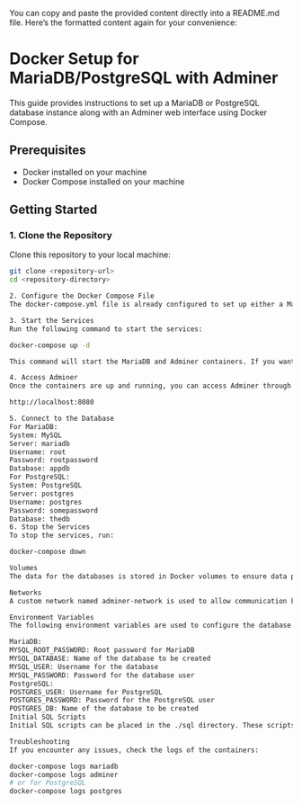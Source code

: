 You can copy and paste the provided content directly into a README.md file. Here’s the formatted content again for your convenience:

# Docker Setup for MariaDB/PostgreSQL with Adminer

This guide provides instructions to set up a MariaDB or PostgreSQL database instance along with an Adminer web interface using Docker Compose.

## Prerequisites

- Docker installed on your machine
- Docker Compose installed on your machine

## Getting Started

### 1. Clone the Repository

Clone this repository to your local machine:

```sh
git clone <repository-url>
cd <repository-directory>

2. Configure the Docker Compose File
The docker-compose.yml file is already configured to set up either a MariaDB or PostgreSQL instance along with Adminer. You can uncomment the PostgreSQL section if you prefer to use PostgreSQL.

3. Start the Services
Run the following command to start the services:

docker-compose up -d

This command will start the MariaDB and Adminer containers. If you want to use PostgreSQL, make sure to comment out the MariaDB section and uncomment the PostgreSQL section in the docker-compose.yml file before running the command.

4. Access Adminer
Once the containers are up and running, you can access Adminer through your web browser at:

http://localhost:8080

5. Connect to the Database
For MariaDB:
System: MySQL
Server: mariadb
Username: root
Password: rootpassword
Database: appdb
For PostgreSQL:
System: PostgreSQL
Server: postgres
Username: postgres
Password: somepassword
Database: thedb
6. Stop the Services
To stop the services, run:

docker-compose down

Volumes
The data for the databases is stored in Docker volumes to ensure data persistence. The volumes are defined in the docker-compose.yml file.

Networks
A custom network named adminer-network is used to allow communication between the database and Adminer containers.

Environment Variables
The following environment variables are used to configure the database instances:

MariaDB:
MYSQL_ROOT_PASSWORD: Root password for MariaDB
MYSQL_DATABASE: Name of the database to be created
MYSQL_USER: Username for the database
MYSQL_PASSWORD: Password for the database user
PostgreSQL:
POSTGRES_USER: Username for PostgreSQL
POSTGRES_PASSWORD: Password for the PostgreSQL user
POSTGRES_DB: Name of the database to be created
Initial SQL Scripts
Initial SQL scripts can be placed in the ./sql directory. These scripts will be executed when the database containers are first started.

Troubleshooting
If you encounter any issues, check the logs of the containers:

docker-compose logs mariadb
docker-compose logs adminer
# or for PostgreSQL
docker-compose logs postgres


